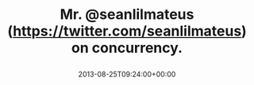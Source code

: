 ---
retweeted: false
source: <a href="https://chat.yakshed.org" rel="nofollow">chat.yakshed.org</a>
entities:
  user_mentions: []
  urls: []
  symbols: []
  media:
  - expanded_url: https://twitter.com/bascht/status/371563600164696064/photo/1
    indices:
    - '35'
    - '57'
    url: http://t.co/8bPnd4oPmQ
    media_url: http://pbs.twimg.com/media/BSgPIB2IUAAbfQY.jpg
    id_str: '371563599866908672'
    id: '371563599866908672'
    media_url_https: https://pbs.twimg.com/media/BSgPIB2IUAAbfQY.jpg
    sizes:
      medium:
        w: '1200'
        h: '900'
        resize: fit
      large:
        w: '1632'
        h: '1224'
        resize: fit
      small:
        w: '680'
        h: '510'
        resize: fit
      thumb:
        w: '150'
        h: '150'
        resize: crop
    type: photo
    display_url: pic.twitter.com/8bPnd4oPmQ
  hashtags: []
display_text_range:
- '0'
- '57'
favorite_count: '0'
id_str: '371563600164696064'
truncated: false
retweet_count: '0'
id: '371563600164696064'
possibly_sensitive: false
created_at: Sun Aug 25 09:24:00 +0000 2013
favorited: false
full_text: Mr. [@seanlilmateus](https://twitter.com/seanlilmateus) on concurrency.
lang: en
extended_entities:
  media:
  - expanded_url: https://twitter.com/bascht/status/371563600164696064/photo/1
    indices:
    - '35'
    - '57'
    url: http://t.co/8bPnd4oPmQ
    media_url: http://pbs.twimg.com/media/BSgPIB2IUAAbfQY.jpg
    id_str: '371563599866908672'
    id: '371563599866908672'
    media_url_https: https://pbs.twimg.com/media/BSgPIB2IUAAbfQY.jpg
    sizes:
      medium:
        w: '1200'
        h: '900'
        resize: fit
      large:
        w: '1632'
        h: '1224'
        resize: fit
      small:
        w: '680'
        h: '510'
        resize: fit
      thumb:
        w: '150'
        h: '150'
        resize: crop
    type: photo
    display_url: pic.twitter.com/8bPnd4oPmQ
tags:
- pesos/twitter
date: '2013-08-25T09:24:00+00:00'
src: https://twitter.com/bascht/status/371563600164696064
original_url: https://twitter.com/bascht/status/371563600164696064
type: twitter_tweet
media_url: https://img.bascht.com/twitter/pbs.twimg.com/media/BSgPIB2IUAAbfQY.jpg
text: Mr. [@seanlilmateus](https://twitter.com/seanlilmateus) on concurrency.
title: 'Mr. @seanlilmateus (https://twitter.com/seanlilmateus) on concurrency.

  '

---